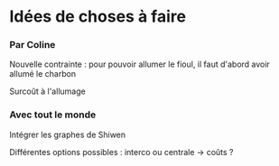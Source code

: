 # Idées de choses à faire

### Par Coline

Nouvelle contrainte : pour pouvoir allumer le fioul, il faut d'abord avoir allumé le charbon

Surcoût à l'allumage

### Avec tout le monde

Intégrer les graphes de Shiwen

Différentes options possibles : interco ou centrale -> coûts ?
